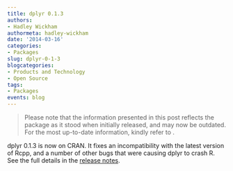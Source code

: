 ```yaml
---
title: dplyr 0.1.3
authors: 
- Hadley Wickham
authormeta: hadley-wickham
date: '2014-03-16'
categories:
- Packages
slug: dplyr-0-1-3
blogcategories:
- Products and Technology
- Open Source
tags:
- Packages
events: blog
---
```


<blockquote>
<p class="body-md-regular body-sm-regular">
Please note that the information presented in this post reflects the package as it stood when initially released, and may now be outdated. For the most up-to-date information, kindly refer to <https://dplyr.tidyverse.org/>.
</p>
</blockquote>

dplyr 0.1.3 is now on CRAN. It fixes an incompatibility with the latest version of Rcpp, and a number of other bugs that were causing dplyr to crash R. See the full details in the [release notes](https://github.com/hadley/dplyr/releases/tag/v0.1.3).

